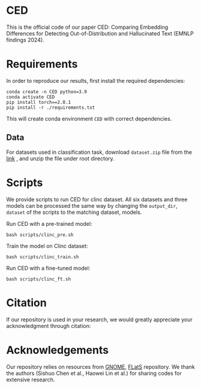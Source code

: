 # CED
This is the official code of our paper CED: Comparing Embedding Differences for Detecting Out-of-Distribution and Hallucinated Text (EMNLP findings 2024).


# Requirements
In order to reproduce our results, first install the required dependencies:

    conda create -n CED python=3.9
    conda activate CED
    pip install torch==2.0.1
    pip install -r ./requirements.txt

This will create conda environment ```CED``` with correct dependencies.
## Data
For datasets used in classification task, download ```dataset.zip``` file from the [link](https://drive.google.com/file/d/1whsGbpWq5zkjHc80U28pPpnu2E028UpP/view?usp=drive_link) , and unzip the file under root directory. 

# Scripts
We provide scripts to run CED for clinc dataset. All six datasets and three models can be processed the same way by changing the ```output_dir```, ```dataset``` of the scripts to the matching dataset, models.

Run CED with a pre-trained model:

    bash scripts/clinc_pre.sh
    
Train the model on Clinc dataset:

    bash scripts/clinc_train.sh
    
Run CED with a fine-tuned model:

    bash scripts/clinc_ft.sh

# Citation
If our repository is used in your research, we would greatly appreciate your acknowledgment through citation:

# Acknowledgements
Our repository relies on resources from [GNOME](https://github.com/lancopku/Avg-Avg), [FLatS](https://github.com/linhaowei1/FLatS) repository. We thank the authors (Sishuo Chen et al., Haowei Lin et al.) for sharing codes for extensive research.

